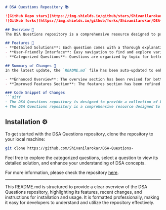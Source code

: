 ```markdown
# DSA Questions Repository 📚

![GitHub Repo stars](https://img.shields.io/github/stars/Shivanilarokar/DSA-Questions-?style=social)
![GitHub forks](https://img.shields.io/github/forks/Shivanilarokar/DSA-Questions-?style=social)

## Overview 🌟
The DSA Questions repository is a comprehensive resource designed to provide a collection of Data Structures and Algorithms (DSA) questions along with their detailed solutions. This repository aims to help developers enhance their understanding and skills in DSA through structured practice.

## Features 🚀
- **Detailed Solutions**: Each question comes with a thorough explanation and code snippets.
- **User-Friendly Interface**: Easy navigation to find and explore various DSA topics.
- **Categorized Questions**: Questions are organized by topic for better accessibility.

## Summary of Changes 💖
In the latest update, the `README.md` file has been auto-updated to enhance clarity and provide more structured information:

- **Enhanced Overview**: The overview section has been revised for better comprehension.
- **Improved Features Section**: The features section has been refined for improved clarity.

### Code Snippet of Changes
```diff
- The DSA Questions repository is designed to provide a collection of Data Structures and Algorithms (DSA) questions to help you enhance your coding skills and prepare for technical interviews.
+ The DSA Questions repository is a comprehensive resource designed to provide a collection of Data Structures and Algorithms (DSA) questions to help you enhance your coding skills and prepare for technical interviews.
```

## Installation ⚙️
To get started with the DSA Questions repository, clone the repository to your local machine:

```bash
git clone https://github.com/Shivanilarokar/DSA-Questions-
```

Feel free to explore the categorized questions, select a question to view its detailed solution, and enhance your understanding of DSA concepts.

For more information, please check the repository [here](https://github.com/Shivanilarokar/DSA-Questions-).

---

This README.md is structured to provide a clear overview of the DSA Questions repository, highlighting its features, recent changes, and instructions for installation and usage. It is formatted professionally, making it easy for developers to understand and utilize the repository effectively.
```